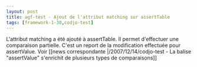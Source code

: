 ```yaml
---
layout: post
title: agf-test - Ajout de l'attribut matching sur assertTable
tags: [framework-1-30,codjo-test]
---
```

L'attribut matching a été ajouté à assertTable. Il permet d'effectuer une comparaison partielle. C'est un report de la modification effectuée pour assertValue. Voir [[news correspondante |/2007/12/14/codjo-test - La balise "assertValue" s'enrichit de plusieurs types de comparaisons]]